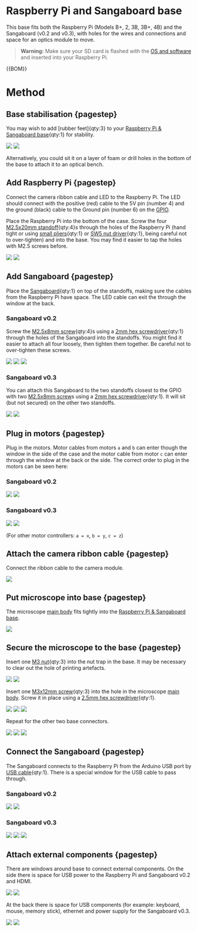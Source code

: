 # Raspberry Pi and Sangaboard base

This base fits both the Raspberry Pi (Models B+, 2, 3B, 3B+, 4B) and the Sangaboard (v0.2 and v0.3), with holes for the wires and connections and space for an optics module to move.

>**Warning:** Make sure your SD card is flashed with the [OS and software](../index.md#Software) and inserted into your Raspberry Pi.

{{BOM}}

[Raspberry Pi & Sangaboard base]: ../models/base_raspi_sangaboard.stl "{cat: 3DPrinted}"
[M2.5x20mm standoff]: ../components/20mm_standoffs.md "{cat:part}"
[M2.5x8mm screw]: "{cat:part}"
[M3x12mm screw]: "{cat:part}"
[M3 nut]: "{cat:part}"
[Raspberry Pi]: ../components/raspberry_pi.md "{cat:part}"
[Sangaboard]: ../components/sangaboard.md "{cat:part}"
[USB cable]: ../components/sangaboard_USB_cable.md "{cat:part}"
[main body]: ../components/delta_stage_main_body.md "{cat:3DPrinted}"
[small pliers]: "{cat:tool}"
[SW5 nut driver]: "{cat:tool}"
[2mm hex screwdriver]: "{cat:tool}"
[2.5mm hex screwdriver]: "{cat:tool}"

# Method

## Base stabilisation {pagestep}

You may wish to add [rubber feet]{qty:3} to your [Raspberry Pi & Sangaboard base]{qty:1} for stability.

![](../images/raspi_sangaboard_base/rubber_feet.jpg)
![](../images/raspi_sangaboard_base/rubber_feet2.jpg)

Alternatively, you could sit it on a layer of foam or drill holes in the bottom of the base to attach it to an optical bench.

## Add Raspberry Pi {pagestep}

Connect the camera ribbon cable and LED to the Raspberry Pi. The LED should connect with the positive (red) cable to the 5V pin (number 4) and the ground (black) cable to the Ground pin (number 6) on the [GPIO](https://www.raspberrypi.org/documentation/usage/gpio/).

Place the Raspberry Pi into the bottom of the case.  Screw the four [M2.5x20mm standoff]{qty:4}s through the holes of the Raspberry Pi (hand tight or using [small pliers]{qty:1} or [SW5 nut driver]{qty:1}, being careful not to over-tighten) and into the base.  You may find it easier to tap the holes with M2.5 screws before.

![](../images/raspi_sangaboard_base/raspi_standoffs.jpg)
![](../images/raspi_sangaboard_base/raspi_standoffs_closeup1.jpg)

## Add Sangaboard {pagestep}

Place the [Sangaboard]{qty:1} on top of the standoffs, making sure the cables from the Raspberry Pi have space. The LED cable can exit the through the window at the back.  

### Sangaboard v0.2

Screw the [M2.5x8mm screw]{qty:4}s using a [2mm hex screwdriver]{qty:1} through the holes of the Sangaboard into the standoffs. You might find it easier to attach all four loosely, then tighten them together. Be careful not to over-tighten these screws.

![](../images/raspi_sangaboard_base/sangaboard_screws_top.jpg)
![](../images/raspi_sangaboard_base/sangaboard_screws_closeup1.jpg)
![](../images/raspi_sangaboard_base/sangaboard_screws_closeup2.jpg)

### Sangaboard v0.3

You can attach this Sangaboard to the two standoffs closest to the GPIO with two [M2.5x8mm screw]s using a [2mm hex screwdriver]{qty:1}.  It will sit (but not secured) on the other two standoffs.

![](../images/raspi_sangaboard_base/sangaboard_v0_3_screws_closeup2.jpg)
![](../images/raspi_sangaboard_base/sangaboard_v0_3_screws_closeup1.jpg)

## Plug in motors {pagestep}

Plug in the motors.  Motor cables from motors `a` and `b`  can enter though the window in the side of the case and the motor cable from motor `c` can enter through the window at the back or the side. The correct order to plug in the motors can be seen here:

### Sangaboard v0.2

![](../images/raspi_sangaboard_base/motor_screwed_all_top_labelled.jpg)
![](../images/raspi_sangaboard_base/sangaboard_USB_top_labelled.jpg)

### Sangaboard v0.3

![](../images/raspi_sangaboard_base/motor_screwed_all_top_labelled.jpg)
![](../images/raspi_sangaboard_base/sangaboard_v0_3_labelled.jpg)

(For other motor controllers: `a = x`, `b = y`, `c = z`)

## Attach the camera ribbon cable {pagestep}

Connect the ribbon cable to the camera module.

![](../images/raspi_sangaboard_base/camera_ribbon_cable.jpg)

## Put microscope into base {pagestep}

The microscope [main body] fits tightly into the [Raspberry Pi & Sangaboard base].

![](../images/raspi_sangaboard_base/microscope_in_base.jpg)

## Secure the microscope to the base {pagestep}

Insert one [M3 nut]{qty:3} into the nut trap in the base.  It may be necessary to clear out the hole of printing artefacts.  

![](../images/raspi_sangaboard_base/nut_in_trap1.jpg)
![](../images/raspi_sangaboard_base/nut_in_trap2.jpg)

Insert one [M3x12mm screw]{qty:3} into the hole in the microscope [main body].  Screw it in place using a [2.5mm hex screwdriver]{qty:1}.

![](../images/raspi_sangaboard_base/base_screw1.jpg)
![](../images/raspi_sangaboard_base/base_screw2.jpg)
![](../images/raspi_sangaboard_base/base_screw3.jpg)

Repeat for the other two base connectors.

![](../images/raspi_sangaboard_base/base_secured1.jpg)
![](../images/raspi_sangaboard_base/base_secured1.jpg)
![](../images/raspi_sangaboard_base/base_secured3.jpg)

## Connect the Sangaboard {pagestep}

The Sangaboard connects to the Raspberry Pi from the Arduino USB port by [USB cable]{qty:1}. There is a special window for the USB cable to pass through.

### Sangaboard v0.2

![](../images/raspi_sangaboard_base/sangaboard_USB2.jpg)
![](../images/raspi_sangaboard_base/sangaboard_USB.jpg)

### Sangaboard v0.3

![](../images/raspi_sangaboard_base/sangaboard_v0_3_USB1.jpg)
![](../images/raspi_sangaboard_base/sangaboard_v0_3_USB2.jpg)
![](../images/raspi_sangaboard_base/sangaboard_v0_3_USB3.jpg)

## Attach external components {pagestep}

There are windows around base to connect external components.  On the side there is space for USB power to the Raspberry Pi and Sangaboard v0.2 and HDMI.

![](../images/raspi_sangaboard_base/power_HDMI.jpg)
![](../images/raspi_sangaboard_base/power_HDMI2.jpg)

At the back there is space for USB components (for example: keyboard, mouse, memory stick), ethernet and power supply for the Sangaboard v0.3.

![](../images/raspi_sangaboard_base/USB_ethernet.jpg)
![](../images/raspi_sangaboard_base/USB_ethernet2.jpg)

